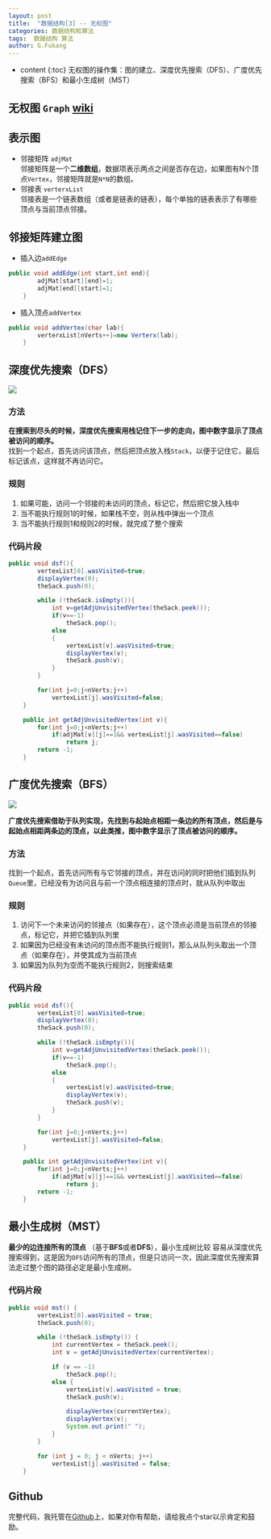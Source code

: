 ```yaml
---
layout: post
title:  "数据结构[3] -- 无权图"
categories: 数据结构和算法
tags:  数据结构 算法
author: G.Fukang
---
```


* content
{:toc}
无权图的操作集：图的建立、深度优先搜索（DFS）、广度优先搜索（BFS）和最小生成树（MST）







## 无权图  `Graph` [wiki](https://www.wikiwand.com/zh-hans/%E5%9B%BE_(%E6%95%B0%E5%AD%A6))

## 表示图

- 邻接矩阵 `adjMat`      
  邻接矩阵是一个**二维数组**，数据项表示两点之间是否存在边，如果图有N个顶点`Vertex`，邻接矩阵就是`N*N`的数组。
- 邻接表 `verterxList`       
  邻接表是一个链表数组（或者是链表的链表），每个单独的链表表示了有哪些顶点与当前顶点邻接。

## 邻接矩阵建立图

- 插入边`addEdge`
```java
public void addEdge(int start,int end){
        adjMat[start][end]=1;
        adjMat[end][start]=1;
    }
```
- 插入顶点`addVertex`
```java
public void addVertex(char lab){
        verterxList[nVerts++]=new Verterx(lab);
    }
```
## 深度优先搜索（DFS）

![](http://ww1.sinaimg.cn/mw690/005WLTaUly1fmt5vthwzrj309o08pgms.jpg) 

### 方法      
**在搜索到尽头的时候，深度优先搜索用栈记住下一步的走向，图中数字显示了顶点被访问的顺序。**  
找到一个起点，首先访问该顶点，然后把顶点放入栈`Stack`，以便于记住它，最后标记该点，这样就不再访问它。
### 规则
1. 如果可能，访问一个邻接的未访问的顶点，标记它，然后把它放入栈中
2. 当不能执行规则1的时候，如果栈不空，则从栈中弹出一个顶点
3. 当不能执行规则1和规则2的时候，就完成了整个搜索

### 代码片段

```java
public void dsf(){
        vertexList[0].wasVisited=true;
        displayVertex(0);
        theSack.push(0);

        while (!theSack.isEmpty()){
            int v=getAdjUnvisitedVertex(theSack.peek());
            if(v==-1)
                theSack.pop();
            else
            {
                vertexList[v].wasVisited=true;
                displayVertex(v);
                theSack.push(v);
            }
        }

        for(int j=0;j<nVerts;j++)
            vertexList[j].wasVisited=false;
    }

    public int getAdjUnvisitedVertex(int v){
        for(int j=0;j<nVerts;j++)
            if(adjMat[v][j]==1&& vertexList[j].wasVisited==false)
                return j;
        return -1;
    }
```



## 广度优先搜索（BFS）

![](http://ww1.sinaimg.cn/mw690/005WLTaUly1fmt5u6jee1j30dl08vabd.jpg)  



**广度优先搜索借助于队列实现，先找到与起始点相距一条边的所有顶点，然后是与起始点相距两条边的顶点，以此类推，图中数字显示了顶点被访问的顺序。**

### 方法
找到一个起点，首先访问所有与它邻接的顶点，并在访问的同时把他们插到队列`Queue`里，已经没有为访问且与前一个顶点相连接的顶点时，就从队列中取出
### 规则
1. 访问下一个未来访问的邻接点（如果存在），这个顶点必须是当前顶点的邻接点，标记它，并把它插到队列里
2. 如果因为已经没有未访问的顶点而不能执行规则1，那么从队列头取出一个顶点（如果存在），并使其成为当前顶点
3. 如果因为队列为空而不能执行规则2，则搜索结束

### 代码片段

```java
public void dsf(){
        vertexList[0].wasVisited=true;
        displayVertex(0);
        theSack.push(0);

        while (!theSack.isEmpty()){
            int v=getAdjUnvisitedVertex(theSack.peek());
            if(v==-1)
                theSack.pop();
            else
            {
                vertexList[v].wasVisited=true;
                displayVertex(v);
                theSack.push(v);
            }
        }

        for(int j=0;j<nVerts;j++)
            vertexList[j].wasVisited=false;
    }

    public int getAdjUnvisitedVertex(int v){
        for(int j=0;j<nVerts;j++)
            if(adjMat[v][j]==1&& vertexList[j].wasVisited==false)
                return j;
        return -1;
    }
```



## 最小生成树（MST）

**最少的边连接所有的顶点** （基于**BFS**或者**DFS**），最小生成树比较 容易从深度优先搜索得到，这是因为`DFS`访问所有的顶点，但是只访问一次，因此深度优先搜索算法走过整个图的路径必定是最小生成树。

### 代码片段

```java
public void mst() {
        vertexList[0].wasVisited = true;
        theSack.push(0);

        while (!theSack.isEmpty()) {
            int currentVertex = theSack.peek();
            int v = getAdjUnvisitedVertex(currentVertex);

            if (v == -1)
                theSack.pop();
            else {
                vertexList[v].wasVisited = true;
                theSack.push(v);

                displayVertex(currentVertex);
                displayVertex(v);
                System.out.print(" ");
            }
        }

        for (int j = 0; j < nVerts; j++)
            vertexList[j].wasVisited = false;
    }
```

## Github

完整代码，我托管在[Github](https://github.com/gongfukangEE/Data-Structures-Java/tree/master/src/Graph)上，如果对你有帮助，请给我点个star以示肯定和鼓励。



